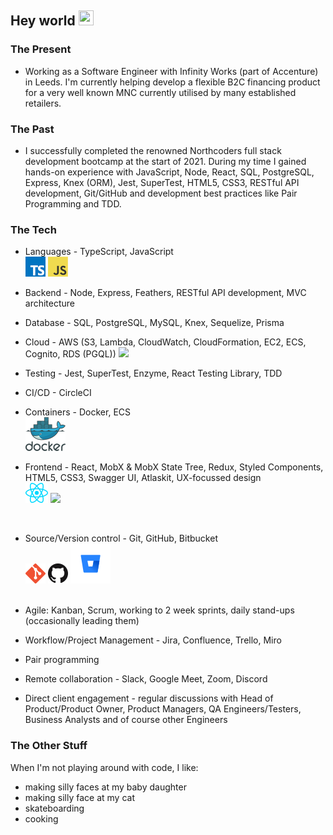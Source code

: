 ## Hey world <img src="https://raw.githubusercontent.com/aemmadi/aemmadi/master/wave.gif" width="24px" height="24x">

### The Present

- Working as a Software Engineer with Infinity Works (part of Accenture) in Leeds. I'm currently helping develop a flexible B2C financing product for a very well known MNC currently utilised by many established retailers.

### The Past

- I successfully completed the renowned Northcoders full stack development bootcamp at the start of 2021. During my time I gained hands-on experience with JavaScript, Node, React, SQL, PostgreSQL, Express, Knex (ORM), Jest, SuperTest, HTML5, CSS3, RESTful API development, Git/GitHub and development best practices like Pair Programming and TDD.

### The Tech

<p align="center">

</p>

- Languages - TypeScript, JavaScript
  </br>
  <a target=”_blank” href="https://www.typescriptlang.org/" title="TypeScript"><img src="tech-icons/typescript.png" /></a>
  <a target=”_blank” href="https://www.javascript.com/" title="JavaScript"><img src="tech-icons/javascript.png" /></a>
  </br>

- Backend - Node, Express, Feathers, RESTful API development, MVC architecture

- Database - SQL, PostgreSQL, MySQL, Knex, Sequelize, Prisma
- Cloud - AWS (S3, Lambda, CloudWatch, CloudFormation, EC2, ECS, Cognito, RDS (PGQL))
  <a target=”_blank” href="https://git-scm.com/" title="AWS"><img src="https://commons.wikimedia.org/wiki/File:Amazon_Web_Services_Logo.svg" /></a></br>
- Testing - Jest, SuperTest, Enzyme, React Testing Library, TDD
- CI/CD - CircleCI
- Containers - Docker, ECS
  </br>
  <a target=”_blank” href="https://git-scm.com/" title="Docker"><img src="tech-icons/docker.png" /></a></br>
- Frontend - React, MobX & MobX State Tree, Redux, Styled Components, HTML5, CSS3, Swagger UI, Atlaskit, UX-focussed design
  </br>
  <a target=”_blank” href="https://git-scm.com/" title="React"><img src="tech-icons/react.png" /></a>
  <a target=”_blank” href="https://git-scm.com/" title="CSS"><img height="36" src="https://raw.githubusercontent.com/dereknguyen269/dereknguyen269/master/images/css3.png"></a>

  </br>

- Source/Version control - Git, GitHub, Bitbucket </br>
  <a target=”_blank” href="https://git-scm.com/" title="Git"><img src="tech-icons/git.png" /></a>
  <a target=”_blank” href="https://github.com/" title="GitHub"><img src="tech-icons/github.png" /></a>
  <a target=”_blank” href="https://git-scm.com/" title="Bitbucket"><img src="tech-icons/bitbucketpng.png" /></a>
  </br>
  </br>

- Agile: Kanban, Scrum, working to 2 week sprints, daily stand-ups (occasionally leading them)
- Workflow/Project Management - Jira, Confluence, Trello, Miro
- Pair programming
- Remote collaboration - Slack, Google Meet, Zoom, Discord
- Direct client engagement - regular discussions with Head of Product/Product Owner, Product Managers, QA Engineers/Testers, Business Analysts and of course other Engineers

### The Other Stuff

When I'm not playing around with code, I like:

- making silly faces at my baby daughter
- making silly face at my cat
- skateboarding
- cooking

<!--
**samkaanaki/samkaanaki** is a ✨ _special_ ✨ repository because its `README.md` (this file) appears on your GitHub profile.

Here are some ideas to get you started:

- 🔭 I’m currently working on ...
- 🌱 I’m currently learning ...
- 👯 I’m looking to collaborate on ...
- 🤔 I’m looking for help with ...
- 💬 Ask me about ...
- 📫 How to reach me: ...
- 😄 Pronouns: ...
- ⚡ Fun fact: ...
-->
